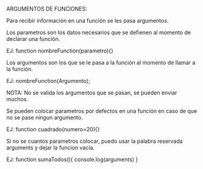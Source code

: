 ARGUMENTOS DE FUNCIONES:

Para recibir información en una función se les pasa argumentos.

Los parametros son los datos necesarios que se defienen al momento de declarar una función.

EJ: function nombreFunction(parametro){}

Los argumentos son los que se le pasa a la función al momento de llamar a la función.

EJ: nombreFunction(Argumento);

NOTA: No se valida los argumentos que se pasan, se pueden enviar muchos.

Se pueden colocar parametros por defectos en una función en caso de que no se pase ningun argumento.

EJ: function cuadrado(numero=20){}

Si no se cuantos parametros colocar, puedo usar la palabra reservada arguments y dejar la funcion vacia.

EJ: function sumaTodos(){
    console.log(arguments)
}

